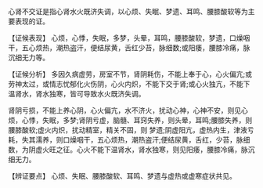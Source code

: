 心肾不交证是指心肾水火既济失调，以心烦、失眠、梦遗、耳鸣、腰膝酸软等为主要表现的证。

  【证候表现】
  心烦，心悸，失眠，多梦，头晕，耳鸣，腰膝酸软，梦遗，口燥咽干，五心烦热，潮热盗汗，便结尿黄，舌红少苔，脉细数;或阳痿，腰膝冷痛，脉沉细无力等。

  【证候分析】
  多因久病虚劳，房室不节，肾阴耗伤，不能上奉于心，心火偏亢;或劳神太过，或情志忧郁化火伤阴，心火内炽，不能下交于肾;或心火独亢，不能下温肾水，肾水独寒，皆可导致水火既济失调。

肾阴亏损，不能上养心阴，心火偏亢，水不济火，扰动心神，心神不安，则见心烦，心悸，失眠，多梦;肾阴亏虚，脑髓、耳窍失养，则头晕，耳鸣;腰膝失养，则腰膝酸软;虚火内炽，扰动精室，精关不固，则
梦遗;阴虚阳亢，虚热内生，津液亏耗，失其濡养，则口燥咽干，五心烦热，潮热盗汗;便结尿黄，舌红，少苔，脉细数，为阴虚火旺之征。心火不能下温肾水，肾水独寒，则见阳痿，腰膝冷痛，脉沉细无力。

  【辨证要点】
  心烦、失眠、腰膝酸软、耳鸣、梦遗与虚热或虚寒症状共见。
